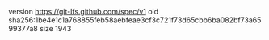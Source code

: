 version https://git-lfs.github.com/spec/v1
oid sha256:1be4e1c1a768855feb58aebfeae3cf3c721f73d65cbb6ba082bf73a6599377a8
size 1943
